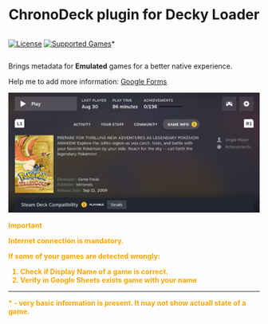 <h1 align="center"> ChronoDeck plugin for Decky Loader</h1>

<div align="center" style="display: flex;">

  [![License](https://img.shields.io/badge/license-GPL--3.0--or--later-informational)](LICENSE) [![Supported Games](https://img.shields.io/badge/18%2C077_Supported_Game-blue?logo=googlesheets&logoColor=white)](https://docs.google.com/spreadsheets/d/1lF2zJN4S7Ktu8xaLgyymWm9I8kMW7ts2rR6cVj3ZmEA)*
</div>

Brings metadata for **Emulated** games for a better native experience.

Help me to add more information: [Google Forms](https://docs.google.com/forms/d/1Wp2sE3oI7JI1smGe_vHYUI_HMI_GLqiK9_X5En8rQdU)

<img src="./images/example.png"/>

<span style="color: orange; font-weight: bold;"> 
  

> [!IMPORTANT]
> Internet connection is mandatory.
> 
> If some of your games are detected wrongly:
>   1. Check if **Display Name** of a game is correct.
>   2. Verify in **Google Sheets** exists game with your name


<hr />
* - very basic information is present. It may not show actuall state of a game.

